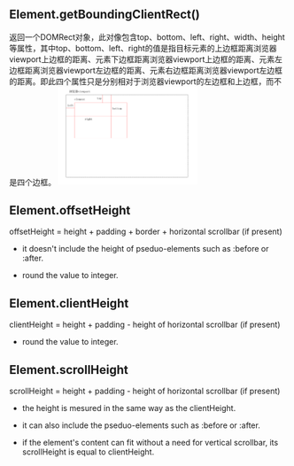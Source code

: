 
## Element.getBoundingClientRect()
返回一个DOMRect对象，此对像包含top、bottom、left、right、width、height等属性，其中top、bottom、left、right的值是指目标元素的上边框距离浏览器viewport上边框的距离、元素下边框距离浏览器viewport上边框的距离、元素左边框距离浏览器viewport左边框的距离、元素右边框距离浏览器viewport左边框的距离。即此四个属性只是分别相对于浏览器viewport的左边框和上边框，而不是四个边框。
<img src="./images/getBoundingClientRect.png" width="50%"/>
## Element.offsetHeight
offsetHeight = height + padding + border + horizontal scrollbar (if 
present)

* it doesn't include the height of pseduo-elements such as :before or
:after.

* round the value to integer.

## Element.clientHeight
clientHeight = height + padding - height of horizontal scrollbar (if present)

* round the value to integer.

## Element.scrollHeight
scrollHeight = height + padding - height of horizontal scrollbar (if
present)

* the height is mesured in the same way as the clientHeight.

* it can also include the pseduo-elements such as :before or :after.

* if the element's content can fit without a need for vertical scrollbar, its scrollHeight is equal to clientHeight.
